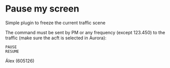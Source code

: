 # Pause my screen

Simple plugin to freeze the current traffic scene

The command must be sent by PM or any frequency (except 123.450) to the traffic (make sure the acft is selected in Aurora):
```
PAUSE
RESUME
```


Álex (605126)